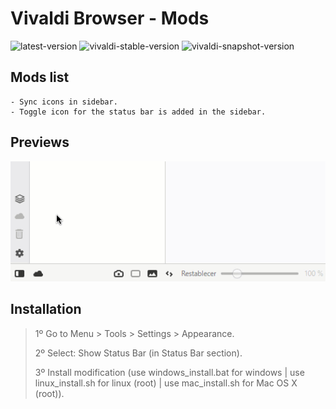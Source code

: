 # Vivaldi Browser - Mods

![latest-version](https://img.shields.io/badge/Latest%20Version-1.0.8-brightgreen.svg)
![vivaldi-stable-version](https://img.shields.io/badge/Vivaldi%20Stable%20Version-4.3.2439.65-red.svg)
![vivaldi-snapshot-version](https://img.shields.io/badge/Vivaldi%20Snapshot%20Version-4.4.2482.13-lightgrey.svg)

## Mods list

    - Sync icons in sidebar.
    - Toggle icon for the status bar is added in the sidebar.

## Previews

![preview 1](./preview_1.gif)

## Installation

> 1º Go to Menu > Tools > Settings > Appearance.
>
> 2º Select: Show Status Bar (in Status Bar section).
>
> 3º Install modification (use windows_install.bat for windows | use linux_install.sh for linux (root) | use mac_install.sh for Mac OS X (root)).
